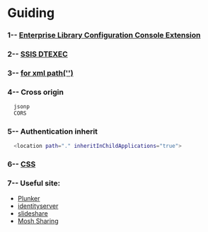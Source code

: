 # Guiding
### 1-- [Enterprise Library Configuration Console Extension](https://github.com/Wwawawa/Guiding/blob/master/1-EnterpriseLibraryConfExtension.md)
### 2-- [SSIS DTEXEC](https://github.com/Wwawawa/Guiding/blob/master/2-SSIS-DTEXEC.md)
### 3-- [for xml path('')](https://github.com/Wwawawa/Guiding/blob/master/3-ForXmlPath.md)
### 4-- Cross origin
```sh
  jsonp
  CORS
```
### 5-- Authentication inherit
```sh
  <location path="." inheritInChildApplications="true">
```
### 6-- [CSS](https://github.com/Wwawawa/Guiding/blob/master/4-CSS.md)
### 7-- Useful site:
* [Plunker](https://plnkr.co/)
* [identityserver](https://identityserver.github.io/)
* [slideshare](https://www.slideshare.net/)
* [Mosh Sharing](https://www.youtube.com/channel/UCWv7vMbMWH4-V0ZXdmDpPBA)

